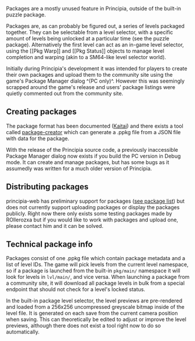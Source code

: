 Packages are a mostly unused feature in Principia, outside of the built-in puzzle package.

Packages are, as can probably be figured out, a series of levels packaged together. They can be selectable from a level selector, with a specific amount of levels being unlocked at a particular time (see the puzzle package). Alternatively the first level can act as an in-game level selector, using the [[Pkg Warp]] and [[Pkg Status]] objects to manage level completion and warping (akin to a SM64-like level selector world).

Initially during Principia's development it was intended for players to create their own packages and upload them to the community site using the game's Package Manager dialog ^(PC only)^. However this was seemingly scrapped around the game's release and users' package listings were quietly commented out from the community site.

## Creating packages
The package format has been documented ([Kaitai](https://github.com/principia-game/kaitai/blob/master/kaitai/ppkg.ksy)) and there exists a tool called [package-creator](https://github.com/principia-game/package-creator) which can generate a .ppkg file from a JSON file with data for the package.

With the release of the Principia source code, a previously inaccessible Package Manager dialog now exists if you build the PC version in Debug mode. It can create and manage packages, but has some bugs as it assumedly was written for a much older version of Principia.

## Distributing packages
principia-web has preliminary support for packages ([see package list](/listpackages)) but does not currently support uploading packages or display the packages publicly. Right now there only exists some testing packages made by ROllerozxa but if you would like to work with packages and upload one, please contact him and it can be solved.

## Technical package info
Packages consist of one .ppkg file which contain package metadata and a list of level IDs. The game will pick levels from the current level namespace, so if a package is launched from the built-in `pkg/main/` namespace it will look for levels in `lvl/main/`, and vice versa. When launching a package from a community site, it will download all package levels in bulk from a special endpoint that should not check for a level's locked status.

In the built-in package level selector, the level previews are pre-rendered and loaded from a 256x256 uncompressed greyscale bitmap inside of the level file. It is generated on each save from the current camera position when saving. This can theoretically be edited to adjust or improve the level previews, although there does not exist a tool right now to do so automatically.
